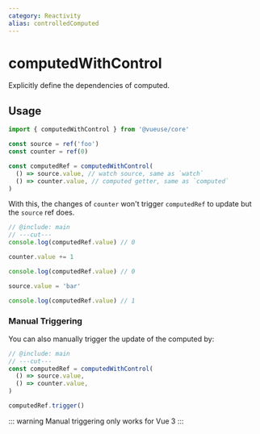 ```yaml
---
category: Reactivity
alias: controlledComputed
---
```


# computedWithControl

Explicitly define the dependencies of computed.

## Usage

```ts twoslash include main
import { computedWithControl } from '@vueuse/core'

const source = ref('foo')
const counter = ref(0)

const computedRef = computedWithControl(
  () => source.value, // watch source, same as `watch`
  () => counter.value, // computed getter, same as `computed`
)
```

With this, the changes of `counter` won't trigger `computedRef` to update but the `source` ref does.

```ts
// @include: main
// ---cut---
console.log(computedRef.value) // 0

counter.value += 1

console.log(computedRef.value) // 0

source.value = 'bar'

console.log(computedRef.value) // 1
```

### Manual Triggering

You can also manually trigger the update of the computed by:

```ts
// @include: main
// ---cut---
const computedRef = computedWithControl(
  () => source.value,
  () => counter.value,
)

computedRef.trigger()
```

::: warning
Manual triggering only works for Vue 3
:::
